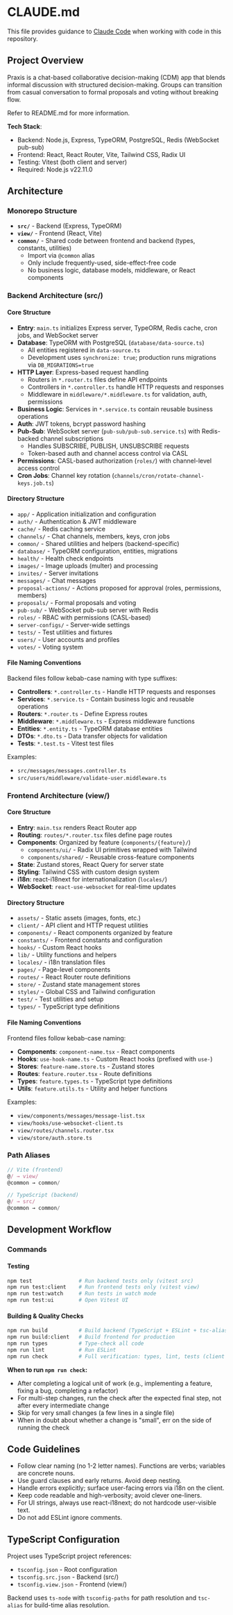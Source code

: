# CLAUDE.md

This file provides guidance to [Claude Code](https://claude.com/product/claude-code) when working with code in this repository.

## Project Overview

Praxis is a chat-based collaborative decision-making (CDM) app that blends informal discussion with structured decision-making. Groups can transition from casual conversation to formal proposals and voting without breaking flow.

Refer to README.md for more information.

**Tech Stack**:

- Backend: Node.js, Express, TypeORM, PostgreSQL, Redis (WebSocket pub-sub)
- Frontend: React, React Router, Vite, Tailwind CSS, Radix UI
- Testing: Vitest (both client and server)
- Required: Node.js v22.11.0

## Architecture

### Monorepo Structure

- **`src/`** - Backend (Express, TypeORM)
- **`view/`** - Frontend (React, Vite)
- **`common/`** - Shared code between frontend and backend (types, constants, utilities)
  - Import via `@common` alias
  - Only include frequently-used, side-effect-free code
  - No business logic, database models, middleware, or React components

### Backend Architecture (src/)

#### Core Structure

- **Entry**: `main.ts` initializes Express server, TypeORM, Redis cache, cron jobs, and WebSocket server
- **Database**: TypeORM with PostgreSQL (`database/data-source.ts`)
  - All entities registered in `data-source.ts`
  - Development uses `synchronize: true`; production runs migrations via `DB_MIGRATIONS=true`
- **HTTP Layer**: Express-based request handling
  - Routers in `*.router.ts` files define API endpoints
  - Controllers in `*.controller.ts` handle HTTP requests and responses
  - Middleware in `middleware/*.middleware.ts` for validation, auth, permissions
- **Business Logic**: Services in `*.service.ts` contain reusable business operations
- **Auth**: JWT tokens, bcrypt password hashing
- **Pub-Sub**: WebSocket server (`pub-sub/pub-sub.service.ts`) with Redis-backed channel subscriptions
  - Handles SUBSCRIBE, PUBLISH, UNSUBSCRIBE requests
  - Token-based auth and channel access control via CASL
- **Permissions**: CASL-based authorization (`roles/`) with channel-level access control
- **Cron Jobs**: Channel key rotation (`channels/cron/rotate-channel-keys.job.ts`)

#### Directory Structure

- `app/` - Application initialization and configuration
- `auth/` - Authentication & JWT middleware
- `cache/` - Redis caching service
- `channels/` - Chat channels, members, keys, cron jobs
- `common/` - Shared utilities and helpers (backend-specific)
- `database/` - TypeORM configuration, entities, migrations
- `health/` - Health check endpoints
- `images/` - Image uploads (multer) and processing
- `invites/` - Server invitations
- `messages/` - Chat messages
- `proposal-actions/` - Actions proposed for approval (roles, permissions, members)
- `proposals/` - Formal proposals and voting
- `pub-sub/` - WebSocket pub-sub server with Redis
- `roles/` - RBAC with permissions (CASL-based)
- `server-configs/` - Server-wide settings
- `tests/` - Test utilities and fixtures
- `users/` - User accounts and profiles
- `votes/` - Voting system

#### File Naming Conventions

Backend files follow kebab-case naming with type suffixes:

- **Controllers**: `*.controller.ts` - Handle HTTP requests and responses
- **Services**: `*.service.ts` - Contain business logic and reusable operations
- **Routers**: `*.router.ts` - Define Express routes
- **Middleware**: `*.middleware.ts` - Express middleware functions
- **Entities**: `*.entity.ts` - TypeORM database entities
- **DTOs**: `*.dto.ts` - Data transfer objects for validation
- **Tests**: `*.test.ts` - Vitest test files

Examples:

- `src/messages/messages.controller.ts`
- `src/users/middleware/validate-user.middleware.ts`

### Frontend Architecture (view/)

#### Core Structure

- **Entry**: `main.tsx` renders React Router app
- **Routing**: `routes/*.router.tsx` files define page routes
- **Components**: Organized by feature (`components/{feature}/`)
  - `components/ui/` - Radix UI primitives wrapped with Tailwind
  - `components/shared/` - Reusable cross-feature components
- **State**: Zustand stores, React Query for server state
- **Styling**: Tailwind CSS with custom design system
- **i18n**: react-i18next for internationalization (`locales/`)
- **WebSocket**: `react-use-websocket` for real-time updates

#### Directory Structure

- `assets/` - Static assets (images, fonts, etc.)
- `client/` - API client and HTTP request utilities
- `components/` - React components organized by feature
- `constants/` - Frontend constants and configuration
- `hooks/` - Custom React hooks
- `lib/` - Utility functions and helpers
- `locales/` - i18n translation files
- `pages/` - Page-level components
- `routes/` - React Router route definitions
- `store/` - Zustand state management stores
- `styles/` - Global CSS and Tailwind configuration
- `test/` - Test utilities and setup
- `types/` - TypeScript type definitions

#### File Naming Conventions

Frontend files follow kebab-case naming:

- **Components**: `component-name.tsx` - React components
- **Hooks**: `use-hook-name.ts` - Custom React hooks (prefixed with `use-`)
- **Stores**: `feature-name.store.ts` - Zustand stores
- **Routes**: `feature.router.tsx` - Route definitions
- **Types**: `feature.types.ts` - TypeScript type definitions
- **Utils**: `feature.utils.ts` - Utility and helper functions

Examples:

- `view/components/messages/message-list.tsx`
- `view/hooks/use-websocket-client.ts`
- `view/routes/channels.router.tsx`
- `view/store/auth.store.ts`

### Path Aliases

```typescript
// Vite (frontend)
@/ → view/
@common → common/

// TypeScript (backend)
@/ → src/
@common → common/
```

## Development Workflow

### Commands

#### Testing

```bash
npm test               # Run backend tests only (vitest src)
npm run test:client    # Run frontend tests only (vitest view)
npm run test:watch     # Run tests in watch mode
npm run test:ui        # Open Vitest UI
```

#### Building & Quality Checks

```bash
npm run build          # Build backend (TypeScript + ESLint + tsc-alias)
npm run build:client   # Build frontend for production
npm run types          # Type-check all code
npm run lint           # Run ESLint
npm run check          # Full verification: types, lint, tests (client + server), audit
```

**When to run `npm run check`:**

- After completing a logical unit of work (e.g., implementing a feature, fixing a bug, completing a refactor)
- For multi-step changes, run the check after the expected final step, not after every intermediate change
- Skip for very small changes (a few lines in a single file)
- When in doubt about whether a change is "small", err on the side of running the check

## Code Guidelines

- Follow clear naming (no 1-2 letter names). Functions are verbs; variables are concrete nouns.
- Use guard clauses and early returns. Avoid deep nesting.
- Handle errors explicitly; surface user-facing errors via i18n on the client.
- Keep code readable and high-verbosity; avoid clever one-liners.
- For UI strings, always use react-i18next; do not hardcode user-visible text.
- Do not add ESLint ignore comments.

## TypeScript Configuration

Project uses TypeScript project references:

- `tsconfig.json` - Root configuration
- `tsconfig.src.json` - Backend (src/)
- `tsconfig.view.json` - Frontend (view/)

Backend uses `ts-node` with `tsconfig-paths` for path resolution and `tsc-alias` for build-time alias resolution.
